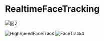 # RealtimeFaceTracking

![図2](https://user-images.githubusercontent.com/50428044/83965905-005f0280-a8f2-11ea-986b-63f2689cbccc.png)

![HighSpeedFaceTrack](https://user-images.githubusercontent.com/50428044/84572017-3b6da400-add2-11ea-8ade-045d0ecb06d6.gif)
![FaceTrack4](https://user-images.githubusercontent.com/50428044/84572028-4d4f4700-add2-11ea-9ee3-751646f639e9.gif)
